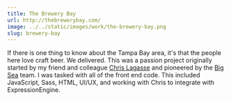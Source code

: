 ```yaml
---
title: The Brewery Bay
url: http://thebrewerybay.com/
image: ../../static/images/work/the-brewery-bay.png
slug: brewery-bay
---
```


If there is one thing to know about the Tampa Bay area, it's that the people here love craft beer. We delivered. This was a passion project originally started by my friend and colleague <a href="https://chrislagasse.com/">Chris Lagasse</a> and pioneered by the <a href="https://bigsea.co/">Big Sea</a> team. I was tasked with all of the front end code. This included JavaScript, Sass, HTML, UI/UX, and working with Chris to integrate with ExpressionEngine.
